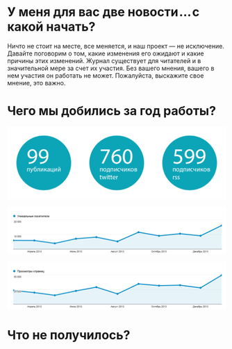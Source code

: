 # У меня для вас две новости … с какой начать?

Ничто не стоит на месте, все меняется, и наш проект — не исключение. Давайте
поговорим о том, какие изменения его ожидают и какие причины этих изменений. 
Журнал существует для читателей и в значительной мере за счет их участия. 
Без вашего мнения, вашего в нем участия он работать не может. Пожалуйста,
выскажите свое мнение, это важно.

# Чего мы добились за год работы?

![График][Cтатистика]

![График][Количество уникальных посетителей]

![График][Количество просмотров страниц]

# Что не получилось?




[Cтатистика]: img/graph.png "Cтатистика"
[Количество уникальных посетителей]: img/uniq.png "Количество уникальных посетителей"
[Количество просмотров страниц]: img/views.png "Количество просмотров страниц"